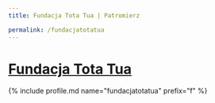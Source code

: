 ```yaml
---
title: Fundacja Tota Tua | Patromierz

permalink: /fundacjatotatua
---
```


# [Fundacja Tota Tua](https://patronite.pl/fundacjatotatua)

{% include profile.md name="fundacjatotatua" prefix="f" %}
